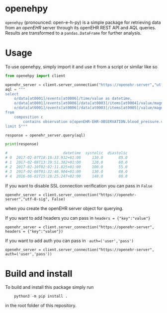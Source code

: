 # openehpy
`openehpy` (pronounced: open-e-h-py) is a simple package for retrieving data
from an *openEHR* server through its openEHR REST API and AQL queries.
Results are transformed to a `pandas.DataFrame` for further analysis.


# Usage
To use openehpy, simply import it and use it from a script or similar like so

```python
from openehpy import client

openehr_server = client.server_connection("https://openehr-server","utf-8-sig")
aql = """
select
    o/data[at0001]/events[at0006]/time/value as datetime,
    o/data[at0001]/events[at0006]/data[at0003]/items[at0004]/value/magnitude AS systolic,
    o/data[at0001]/events[at0006]/data[at0003]/items[at0005]/value/magnitude AS diastolic
from
    composition c
        contains observation o[openEHR-EHR-OBSERVATION.blood_pressure.v1]
limit 5"""

response = openehr_server.query(aql)

print(response)

#                         datetime  systolic  diastolic
# 0  2017-02-07T18:18:33.932+01:00     130.0       85.0
# 1  2017-02-08T13:39:51.382+01:00     120.0       80.0
# 2  2017-02-10T02:02:11.825+01:00     100.0       55.0
# 3  2017-02-08T01:32:46.904+01:00     130.0       80.0
# 4  2016-06-02T15:28:25.247+02:00     140.0       80.0
```

If you want to disable SSL connection verification you can pass in `False`

```
openehr_server = client.server_connection("https://openehr-server","utf-8-sig", False)
```

when you create the openEHR server object for querying. 

If you want to add headers you can pass in `headers = {"key":"value"}`

```
openehr_server = client.server_connection("https://openehr-server", headers = {"key":"value"})
```
If you want to add auth you can pass in ` auth=('user','pass')`

```
openehr_server = client.server_connection("https://openehr-server", auth=('user','pass'))
```

# Build and install 

To build and install this package simply run 

```
    python3 -m pip install .
```

in the root folder of this repository.
